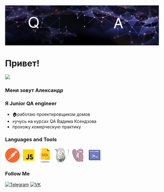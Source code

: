 ![Header](https://github.com/AlexS9112/AlexS9112/blob/main/assets/title-bg-2222.jpeg)
# Привет!
![](https://komarev.com/ghpvc/?username=AlexS9112)
### Меня зовут Александр 
### Я Junior QA engineer 

- :house:работаю проектировщиком домов
-  :fist:учусь на курсах QA Вадима Ксендзова 
- прохожу комерческую практику 


### Languages and Tools


![This is image](https://github.com/AlexS9112/AlexS9112/blob/main/assets/postman.png)
![This is image](https://github.com/AlexS9112/AlexS9112/blob/main/assets/js.png)
![This is image](https://github.com/AlexS9112/AlexS9112/blob/main/assets/nsql.png)
![This is image](https://github.com/AlexS9112/AlexS9112/blob/main/assets/Charli.png)
![This is image](https://github.com/AlexS9112/AlexS9112/blob/main/assets/dbiv.png)
![This is image](https://github.com/AlexS9112/AlexS9112/blob/main/assets/konnew.png)

### Follow Me

[![Telegram](https://img.shields.io/badge/-Telegram-090909?style=for-the-badge&logo=Telegram&logoColor=27A0D)](https://t.me/alexsultanov)
[![VK](https://img.shields.io/badge/-VKONTAKTE-090909?style=for-the-badge&logo=VK&logoColor=4F7DB3)](https://vk.com/alexk9112)
